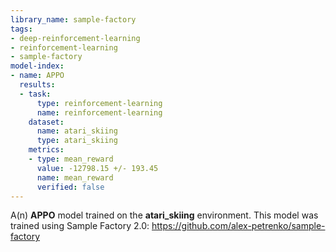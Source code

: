 ```yaml
---
library_name: sample-factory
tags:
- deep-reinforcement-learning
- reinforcement-learning
- sample-factory
model-index:
- name: APPO
  results:
  - task:
      type: reinforcement-learning
      name: reinforcement-learning
    dataset:
      name: atari_skiing
      type: atari_skiing
    metrics:
    - type: mean_reward
      value: -12798.15 +/- 193.45
      name: mean_reward
      verified: false
---
```


A(n) **APPO** model trained on the **atari_skiing** environment.
This model was trained using Sample Factory 2.0: https://github.com/alex-petrenko/sample-factory
    